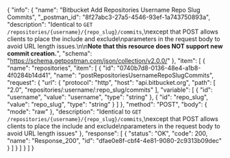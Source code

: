 {
  "info": {
    "name": "Bitbucket Add Repositories Username Repo Slug Commits",
    "_postman_id": "8f27abc3-27a5-4546-93ef-1a743750893a",
    "description": "Identical to `GET /repositories/{username}/{repo_slug}/commits`,\nexcept that POST allows clients to place the include and exclude\nparameters in the request body to avoid URL length issues.\n\n**Note that this resource does NOT support new commit creation.**",
    "schema": "https://schema.getpostman.com/json/collection/v2.0.0/"
  },
  "item": [
    {
      "name": "repositories",
      "item": [
        {
          "id": "0740b7d8-0136-48e4-a1b8-4f0284b14d41",
          "name": "postRepositoriesUsernameRepoSlugCommits",
          "request": {
            "url": {
              "protocol": "http",
              "host": "api.bitbucket.org",
              "path": [
                "2.0",
                "repositories/:username/:repo_slug/commits"
              ],
              "variable": [
                {
                  "id": "username",
                  "value": "username",
                  "type": "string"
                },
                {
                  "id": "repo_slug",
                  "value": "repo_slug",
                  "type": "string"
                }
              ]
            },
            "method": "POST",
            "body": {
              "mode": "raw"
            },
            "description": "Identical to `GET /repositories/{username}/{repo_slug}/commits`,\nexcept that POST allows clients to place the include and exclude\nparameters in the request body to avoid URL length issues"
          },
          "response": [
            {
              "status": "OK",
              "code": 200,
              "name": "Response_200",
              "id": "dfae0e8f-cbf4-4e81-9080-2c9313b09dec"
            }
          ]
        }
      ]
    }
  ]
}